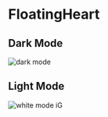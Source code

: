 # FloatingHeart

## Dark Mode

![dark mode](https://user-images.githubusercontent.com/91268094/206401155-a16af0c4-1643-463c-b405-a5953c0d3bd5.png)

## Light Mode

![white mode iG](https://user-images.githubusercontent.com/91268094/206401179-2d8f925c-bf70-47f6-842b-f804d48ce439.png)
